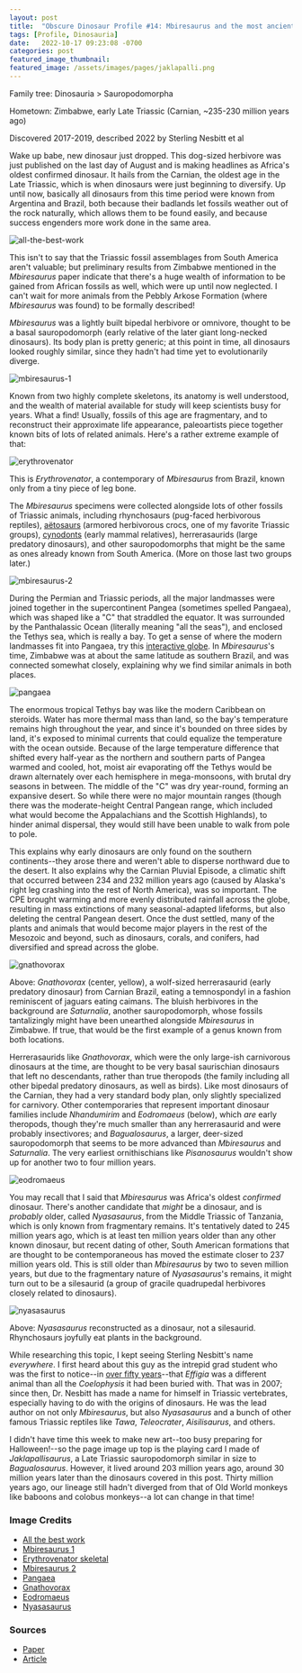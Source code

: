 ```yaml
---
layout: post
title:  "Obscure Dinosaur Profile #14: Mbiresaurus and the most ancient dinosaurs"
tags: [Profile, Dinosauria]
date:   2022-10-17 09:23:08 -0700
categories: post
featured_image_thumbnail:
featured_image: /assets/images/pages/jaklapalli.png
---
```


Family tree: Dinosauria > Sauropodomorpha

Hometown: Zimbabwe, early Late Triassic (Carnian, \~235-230 million years ago)

Discovered 2017-2019, described 2022 by Sterling Nesbitt et al

Wake up babe, new dinosaur just dropped. This dog-sized herbivore was just published on the last day of August and is making headlines as Africa's oldest confirmed dinosaur.  It hails from the Carnian, the oldest age in the Late Triassic, which is when dinosaurs were just beginning to diversify.  Up until now, basically all dinosaurs from this time period were known from Argentina and Brazil, both because their badlands let fossils weather out of the rock naturally, which allows them to be found easily, and because success engenders more work done in the same area.

![all-the-best-work](/assets/images/posts/best-work.gif)

This isn't to say that the Triassic fossil assemblages from South America aren't valuable; but preliminary results from Zimbabwe mentioned in the *Mbiresaurus* paper indicate that there's a huge wealth of information to be gained from African fossils as well, which were up until now neglected. I can't wait for more animals from the Pebbly Arkose Formation (where *Mbiresaurus* was found) to be formally described!

*Mbiresaurus* was a lightly built bipedal herbivore or omnivore, thought to be a basal sauropodomorph (early relative of the later giant long-necked dinosaurs). Its body plan is pretty generic; at this point in time, all dinosaurs looked roughly similar, since they hadn't had time yet to evolutionarily diverge.

![mbiresaurus-1](/assets/images/posts/mbiresaurus-2.jpg)

Known from two highly complete skeletons, its anatomy is well understood, and the wealth of material available for study will keep scientists busy for years. What a find! Usually, fossils of this age are fragmentary, and to reconstruct their approximate life appearance, paleoartists piece together known bits of lots of related animals. Here's a rather extreme example of that:

![erythrovenator](/assets/images/posts/erythrovenator.png)

This is *Erythrovenator*, a contemporary of *Mbiresaurus* from Brazil, known only from a tiny piece of leg bone.

The *Mbiresaurus* specimens were collected alongside lots of other fossils of Triassic animals, including rhynchosaurs (pug-faced herbivorous reptiles), [aëtosaurs](https://obscuredinosaurfacts.com/blog/post/2020/07/09/crocs.html) (armored herbivorous crocs, one of my favorite Triassic groups), [cynodonts](https://obscuredinosaurfacts.com/blog/post/2020/11/04/mammals.html) (early mammal relatives), herrerasaurids (large predatory dinosaurs), and other sauropodomorphs that might be the same as ones already known from South America. (More on those last two groups later.)

![mbiresaurus-2](/assets/images/posts/mbiresaurus-1.jpg)

During the Permian and Triassic periods, all the major landmasses were joined together in the supercontinent Pangea (sometimes spelled Pangaea), which was shaped like a "C" that straddled the equator. It was surrounded by the Panthalassic Ocean (literally meaning "all the seas"), and enclosed the Tethys sea, which is really a bay. To get a sense of where the modern landmasses fit into Pangaea, try this [interactive globe](https://dinosaurpictures.org/ancient-earth#220).  In *Mbiresaurus*'s time, Zimbabwe was at about the same latitude as southern Brazil, and was connected somewhat closely, explaining why we find similar animals in both places.

![pangaea](/assets/images/posts/pangea.jpg)

The enormous tropical Tethys bay was like the modern Caribbean on steroids.  Water has more thermal mass than land, so the bay's temperature remains high throughout the year, and since it's bounded on three sides by land, it's exposed to minimal currents that could equalize the temperature with the ocean outside. Because of the large temperature difference that shifted every half-year as the northern and southern parts of Pangea warmed and cooled, hot, moist air evaporating off the Tethys would be drawn alternately over each hemisphere in mega-monsoons, with brutal dry seasons in between. The middle of the "C" was dry year-round, forming an expansive desert. So while there were no major mountain ranges (though there was the moderate-height Central Pangean range, which included what would become the Appalachians and the Scottish Highlands), to hinder animal dispersal, they would still have been unable to walk from pole to pole.

This explains why early dinosaurs are only found on the southern continents--they arose there and weren't able to disperse northward due to the desert. It also explains why the Carnian Pluvial Episode, a climatic shift that occurred between 234 and 232 million years ago (caused by Alaska's right leg crashing into the rest of North America), was so important. The CPE brought warming and more evenly distributed rainfall across the globe, resulting in mass extinctions of many seasonal-adapted lifeforms, but also deleting the central Pangean desert. Once the dust settled, many of the plants and animals that would become major players in the rest of the Mesozoic and beyond, such as dinosaurs, corals, and conifers, had diversified and spread across the globe.

![gnathovorax](/assets/images/posts/gnathovorax.png)

Above: *Gnathovorax* (center, yellow), a wolf-sized herrerasaurid (early predatory dinosaur) from Carnian Brazil, eating a temnospondyl in a fashion reminiscent of jaguars eating caimans. The bluish herbivores in the background are *Saturnalia*, another sauropodomorph, whose fossils tantalizingly might have been unearthed alongside *Mbiresaurus* in Zimbabwe. If true, that would be the first example of a genus known from both locations.

Herrerasaurids like *Gnathovorax*, which were the only large-ish carnivorous dinosaurs at the time, are thought to be very basal saurischian dinosaurs that left no descendants, rather than true theropods (the family including all other bipedal predatory dinosaurs, as well as birds). Like most dinosaurs of the Carnian, they had a very standard body plan, only slightly specialized for carnivory. Other contemporaries that represent important dinosaur families include *Nhandumirim* and *Eodromaeus* (below), which *are* early theropods, though they're much smaller than any herrerasaurid and were probably insectivores; and *Bagualosaurus*, a larger, deer-sized sauropodomorph that seems to be more advanced than *Mbiresaurus* and *Saturnalia*. The very earliest ornithischians like *Pisanosaurus* wouldn't show up for another two to four million years.

![eodromaeus](/assets/images/posts/eodromaeus.jpg)

You may recall that I said that *Mbiresaurus* was Africa's oldest *confirmed* dinosaur. There's another candidate that *might* be a dinosaur, and is *probably* older, called *Nyasasaurus*, from the Middle Triassic of Tanzania, which is only known from fragmentary remains. It's tentatively dated to 245 million years ago, which is at least ten million years older than any other known dinosaur, but recent dating of other, South American formations that are thought to be contemporaneous has moved the estimate closer to 237 million years old. This is still older than *Mbiresaurus* by two to seven million years, but due to the fragmentary nature of *Nyasasaurus*'s remains, it might turn out to be a silesaurid (a group of gracile quadrupedal herbivores closely related to dinosaurs).

![nyasasaurus](/assets/images/posts/nyasasaurus.webp)

Above: *Nyasasaurus* reconstructed as a dinosaur, not a silesaurid. Rhynchosaurs joyfully eat plants in the background.

While researching this topic, I kept seeing Sterling Nesbitt's name *everywhere*. I first heard about this guy as the intrepid grad student who was the first to notice--in [over fifty years](https://obscuredinosaurfacts.com/blog/post/2020/08/26/methods-qa.html)--that *Effigia* was a different animal than all the *Coelophysis* it had been buried with. That was in 2007; since then, Dr. Nesbitt has made a name for himself in Triassic vertebrates, especially having to do with the origins of dinosaurs. He was the lead author on not only *Mbiresaurus*, but also *Nyasasaurus* and a bunch of other famous Triassic reptiles like *Tawa*, *Teleocrater*, *Aisilisaurus*, and others.

I didn't have time this week to make new art--too busy preparing for Halloween!--so the page image up top is the playing card I made of *Jaklapallisaurus*, a Late Triassic sauropodomorph similar in size to *Bagualosaurus*. However, it lived around 203 million years ago, around 30 million years later than the dinosaurs covered in this post. Thirty million years ago, our lineage still hadn't diverged from that of Old World monkeys like baboons and colobus monkeys--a lot can change in that time!

### Image Credits

- [All the best work](https://www.smbc-comics.com/comic/2013-01-24)
- [Mbiresaurus 1](https://www.tumblr.com/i-draws-dinosaurs/694187028535001088/new-dinosaur-alert-presenting-mbiresaurus-raathi)
- [Erythrovenator skeletal](https://en.wikipedia.org/wiki/Erythrovenator)
- [Mbiresaurus 2](https://images-wixmp-ed30a86b8c4ca887773594c2.wixmp.com/f/22024c69-282d-46db-a031-52527d13ac52/dfcpy3k-46997051-6ec8-4da3-afae-44407907f869.png/v1/fill/w_1260,h_634,q_70,strp/mbiresaurus_by_themingau_dfcpy3k-pre.jpg?token=eyJ0eXAiOiJKV1QiLCJhbGciOiJIUzI1NiJ9.eyJzdWIiOiJ1cm46YXBwOjdlMGQxODg5ODIyNjQzNzNhNWYwZDQxNWVhMGQyNmUwIiwiaXNzIjoidXJuOmFwcDo3ZTBkMTg4OTgyMjY0MzczYTVmMGQ0MTVlYTBkMjZlMCIsIm9iaiI6W1t7ImhlaWdodCI6Ijw9NDY5NCIsInBhdGgiOiJcL2ZcLzIyMDI0YzY5LTI4MmQtNDZkYi1hMDMxLTUyNTI3ZDEzYWM1MlwvZGZjcHkzay00Njk5NzA1MS02ZWM4LTRkYTMtYWZhZS00NDQwNzkwN2Y4NjkucG5nIiwid2lkdGgiOiI8PTkzMTcifV1dLCJhdWQiOlsidXJuOnNlcnZpY2U6aW1hZ2Uub3BlcmF0aW9ucyJdfQ.yuo8m98QCN_CHrXOUgSHpNmaPcf-0LmIc9Ve2aCX11U)
- [Pangaea](https://mariolanzas.tumblr.com/)
- [Gnathovorax](https://www.deviantart.com/uncommondiapsid/art/Yaguarete-898028480)
- [Eodromaeus](https://www.deviantart.com/dinostavros/art/Eodromaeus-murphi-829615290)
- [Nyasasaurus](https://i.insider.com/50be1239ecad04c059000002?width=2481)

### Sources

- [Paper](https://www.nature.com/articles/s41586-022-05133-x)
- [Article](https://www.nationalgeographic.co.uk/science-and-technology/2022/09/fabulous-230-million-year-old-fossil-is-africas-oldest-known-dinosaur)